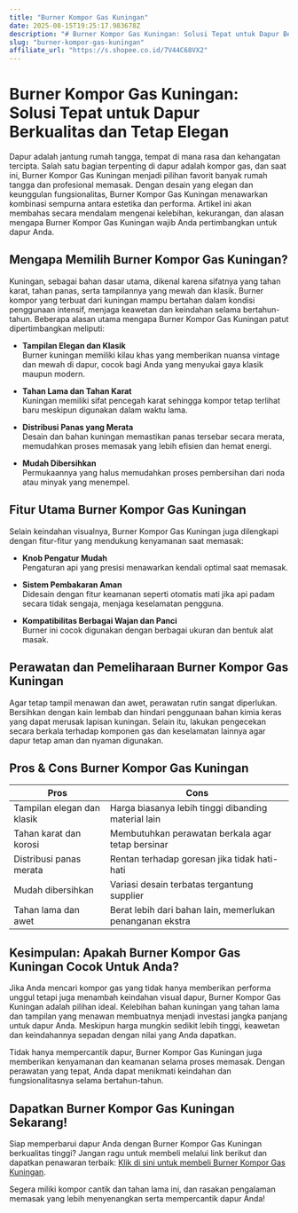 ```yaml
---
title: "Burner Kompor Gas Kuningan"
date: 2025-08-15T19:25:17.983678Z
description: "# Burner Kompor Gas Kuningan: Solusi Tepat untuk Dapur Berkualitas dan Tetap Elegan..."
slug: "burner-kompor-gas-kuningan"
affiliate_url: "https://s.shopee.co.id/7V44C68VX2"
---
```

# Burner Kompor Gas Kuningan: Solusi Tepat untuk Dapur Berkualitas dan Tetap Elegan

Dapur adalah jantung rumah tangga, tempat di mana rasa dan kehangatan tercipta. Salah satu bagian terpenting di dapur adalah kompor gas, dan saat ini, Burner Kompor Gas Kuningan menjadi pilihan favorit banyak rumah tangga dan profesional memasak. Dengan desain yang elegan dan keunggulan fungsionalitas, Burner Kompor Gas Kuningan menawarkan kombinasi sempurna antara estetika dan performa. Artikel ini akan membahas secara mendalam mengenai kelebihan, kekurangan, dan alasan mengapa Burner Kompor Gas Kuningan wajib Anda pertimbangkan untuk dapur Anda.

## Mengapa Memilih Burner Kompor Gas Kuningan?

Kuningan, sebagai bahan dasar utama, dikenal karena sifatnya yang tahan karat, tahan panas, serta tampilannya yang mewah dan klasik. Burner kompor yang terbuat dari kuningan mampu bertahan dalam kondisi penggunaan intensif, menjaga keawetan dan keindahan selama bertahun-tahun. Beberapa alasan utama mengapa Burner Kompor Gas Kuningan patut dipertimbangkan meliputi:

- **Tampilan Elegan dan Klasik**  
  Burner kuningan memiliki kilau khas yang memberikan nuansa vintage dan mewah di dapur, cocok bagi Anda yang menyukai gaya klasik maupun modern.

- **Tahan Lama dan Tahan Karat**  
  Kuningan memiliki sifat pencegah karat sehingga kompor tetap terlihat baru meskipun digunakan dalam waktu lama.

- **Distribusi Panas yang Merata**  
  Desain dan bahan kuningan memastikan panas tersebar secara merata, memudahkan proses memasak yang lebih efisien dan hemat energi.

- **Mudah Dibersihkan**  
  Permukaannya yang halus memudahkan proses pembersihan dari noda atau minyak yang menempel.

## Fitur Utama Burner Kompor Gas Kuningan

Selain keindahan visualnya, Burner Kompor Gas Kuningan juga dilengkapi dengan fitur-fitur yang mendukung kenyamanan saat memasak:

- **Knob Pengatur Mudah**  
  Pengaturan api yang presisi menawarkan kendali optimal saat memasak.

- **Sistem Pembakaran Aman**  
  Didesain dengan fitur keamanan seperti otomatis mati jika api padam secara tidak sengaja, menjaga keselamatan pengguna.

- **Kompatibilitas Berbagai Wajan dan Panci**  
  Burner ini cocok digunakan dengan berbagai ukuran dan bentuk alat masak.

## Perawatan dan Pemeliharaan Burner Kompor Gas Kuningan

Agar tetap tampil menawan dan awet, perawatan rutin sangat diperlukan. Bersihkan dengan kain lembab dan hindari penggunaan bahan kimia keras yang dapat merusak lapisan kuningan. Selain itu, lakukan pengecekan secara berkala terhadap komponen gas dan keselamatan lainnya agar dapur tetap aman dan nyaman digunakan.

## Pros & Cons Burner Kompor Gas Kuningan

| **Pros**                                   | **Cons**                                |
|--------------------------------------------|----------------------------------------|
| Tampilan elegan dan klasik                | Harga biasanya lebih tinggi dibanding material lain |
| Tahan karat dan korosi                     | Membutuhkan perawatan berkala agar tetap bersinar |
| Distribusi panas merata                     | Rentan terhadap goresan jika tidak hati-hati |
| Mudah dibersihkan                         | Variasi desain terbatas tergantung supplier |
| Tahan lama dan awet                        | Berat lebih dari bahan lain, memerlukan penanganan ekstra |

## Kesimpulan: Apakah Burner Kompor Gas Kuningan Cocok Untuk Anda?

Jika Anda mencari kompor gas yang tidak hanya memberikan performa unggul tetapi juga menambah keindahan visual dapur, Burner Kompor Gas Kuningan adalah pilihan ideal. Kelebihan bahan kuningan yang tahan lama dan tampilan yang menawan membuatnya menjadi investasi jangka panjang untuk dapur Anda. Meskipun harga mungkin sedikit lebih tinggi, keawetan dan keindahannya sepadan dengan nilai yang Anda dapatkan.

Tidak hanya mempercantik dapur, Burner Kompor Gas Kuningan juga memberikan kenyamanan dan keamanan selama proses memasak. Dengan perawatan yang tepat, Anda dapat menikmati keindahan dan fungsionalitasnya selama bertahun-tahun.

## Dapatkan Burner Kompor Gas Kuningan Sekarang!

Siap memperbarui dapur Anda dengan Burner Kompor Gas Kuningan berkualitas tinggi? Jangan ragu untuk membeli melalui link berikut dan dapatkan penawaran terbaik: [Klik di sini untuk membeli Burner Kompor Gas Kuningan](https://s.shopee.co.id/7V44C68VX2).

Segera miliki kompor cantik dan tahan lama ini, dan rasakan pengalaman memasak yang lebih menyenangkan serta mempercantik dapur Anda!